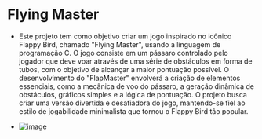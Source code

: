 # Flying Master

- Este projeto tem como objetivo criar um jogo inspirado no icônico Flappy Bird, chamado "Flying Master", usando a linguagem de programação C. O jogo consiste em um pássaro controlado pelo jogador que deve voar através de uma série de obstáculos em forma de tubos, com o objetivo de alcançar a maior pontuação possível. O desenvolvimento do "FlapMaster" envolverá a criação de elementos essenciais, como a mecânica de voo do pássaro, a geração dinâmica de obstáculos, gráficos simples e a lógica de pontuação. O projeto busca criar uma versão divertida e desafiadora do jogo, mantendo-se fiel ao estilo de jogabilidade minimalista que tornou o Flappy Bird tão popular.

- ![image](https://github.com/luisachagas/flappybird/assets/129343931/9269b1c3-8b85-4ed9-a1a2-96c73f523e25)
